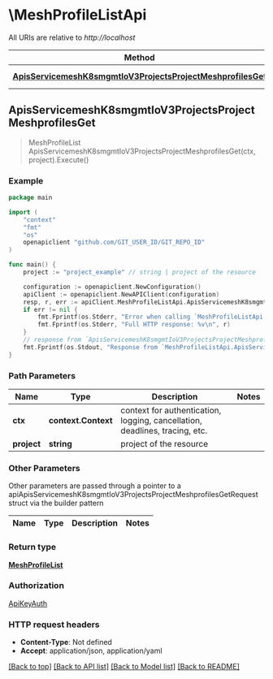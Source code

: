 # \MeshProfileListApi

All URIs are relative to *http://localhost*

Method | HTTP request | Description
------------- | ------------- | -------------
[**ApisServicemeshK8smgmtIoV3ProjectsProjectMeshprofilesGet**](MeshProfileListApi.md#ApisServicemeshK8smgmtIoV3ProjectsProjectMeshprofilesGet) | **Get** /apis/servicemesh.k8smgmt.io/v3/projects/{project}/meshprofiles | 



## ApisServicemeshK8smgmtIoV3ProjectsProjectMeshprofilesGet

> MeshProfileList ApisServicemeshK8smgmtIoV3ProjectsProjectMeshprofilesGet(ctx, project).Execute()





### Example

```go
package main

import (
    "context"
    "fmt"
    "os"
    openapiclient "github.com/GIT_USER_ID/GIT_REPO_ID"
)

func main() {
    project := "project_example" // string | project of the resource

    configuration := openapiclient.NewConfiguration()
    apiClient := openapiclient.NewAPIClient(configuration)
    resp, r, err := apiClient.MeshProfileListApi.ApisServicemeshK8smgmtIoV3ProjectsProjectMeshprofilesGet(context.Background(), project).Execute()
    if err != nil {
        fmt.Fprintf(os.Stderr, "Error when calling `MeshProfileListApi.ApisServicemeshK8smgmtIoV3ProjectsProjectMeshprofilesGet``: %v\n", err)
        fmt.Fprintf(os.Stderr, "Full HTTP response: %v\n", r)
    }
    // response from `ApisServicemeshK8smgmtIoV3ProjectsProjectMeshprofilesGet`: MeshProfileList
    fmt.Fprintf(os.Stdout, "Response from `MeshProfileListApi.ApisServicemeshK8smgmtIoV3ProjectsProjectMeshprofilesGet`: %v\n", resp)
}
```

### Path Parameters


Name | Type | Description  | Notes
------------- | ------------- | ------------- | -------------
**ctx** | **context.Context** | context for authentication, logging, cancellation, deadlines, tracing, etc.
**project** | **string** | project of the resource | 

### Other Parameters

Other parameters are passed through a pointer to a apiApisServicemeshK8smgmtIoV3ProjectsProjectMeshprofilesGetRequest struct via the builder pattern


Name | Type | Description  | Notes
------------- | ------------- | ------------- | -------------


### Return type

[**MeshProfileList**](MeshProfileList.md)

### Authorization

[ApiKeyAuth](../README.md#ApiKeyAuth)

### HTTP request headers

- **Content-Type**: Not defined
- **Accept**: application/json, application/yaml

[[Back to top]](#) [[Back to API list]](../README.md#documentation-for-api-endpoints)
[[Back to Model list]](../README.md#documentation-for-models)
[[Back to README]](../README.md)

